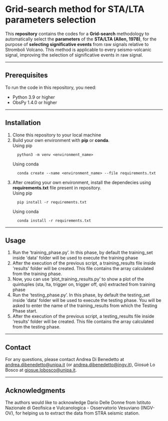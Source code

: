 # Grid-search method for STA/LTA parameters selection
This **repository** contains the codes for a **Grid-search** methodology to automatically select the **parameters** of the **STA/LTA (Allen, 1978)**, for the purpose of **selecting significative events** from raw signals relative to Stromboli Volcano. This method is applicable to every seismo-volcanic signal, improving the selection of significative events in raw signal.

--------------
## Prerequisites
To run the code in this repository, you need:

*	Python 3.9 or higher
*	ObsPy 1.4.0 or higher

--------------

## Installation
1.	Clone this repository to your local machine
2.	Build your own environment with **pip** or **conda**. <br>
    Using pip
    ```
      python3 -m venv <environment_name>
    ```
    Using conda
    ```
      conda create --name <environment_name> --file requirements.txt
    ```
3. After creating your own environment, install the dependecies using **requirements.txt** file present in repository. <br>
    Using pip
    ```
      pip install -r requirements.txt
    ```
    Using conda
    ```
      conda install -r requirements.txt
    ```
--------------

## Usage
1.	Run the ‘training_phase.py’. In this phase, by default the training_set inside 'data' folder will be used to execute the training phase
2.	After the execution of the previous script, a training_results file inside 'results' folder will be created. This file contains the array calculated from the training phase.
3.	Now, you can use ‘plot_training_results.py’ to show a plot of the quintuples (sta, lta, trigger on, trigger off, qni) extracted from training phase
4.	Run the ‘testing_phase.py’. In this phase, by default the testing_set inside 'data' folder will be used to execute the testing phase. You will be asked to enter the name of the training_results from which the Testing Phase start.
5.	After the execution of the previous script, a testing_results file inside 'results' folder will be created. This file contains the array calculated from the testing phase.
--------------

## Contact
For any questions, please contact Andrea Di Benedetto at andrea.dibenedetto@unipa.it (or andrea.dibenedetto@ingv.it), Giosué Lo Bosco at giosue.lobosco@unipa.it.

--------------
## Acknowledgments
The authors would like to acknowledge Dario Delle Donne from Istituto Nazionale di Geofisica e Vulcanologica - Osservatorio Vesuviano (INGV-OV), for helping us to extract the data from STRA seismic station.
